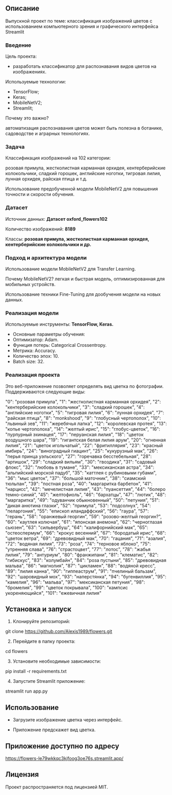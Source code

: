 ## Описание

Выпускной проект по теме: классификация изображений цветов с использованием компьютерного зрения и графического интерфейса Streamlit

### Введение

Цель проекта:

- разработать классификатор для распознавания видов цветов на изображениях.

Используемые технологии:

- TensorFlow;
- Keras;
- MobileNetV2;
- Streamlit;

Почему это важно?

автоматизация распознавания цветов может быть полезна в ботанике, садоводстве и аграрных технологиях.

### Задача

Классификация изображений на 102 категории:

розовая примула, жестколистная карманная орхидея, кентерберийские колокольчики, сладкий горошек, английские ноготки, тигровая лилия, лунная орхидея, райская птица и т.д.

Использование предобученной модели MobileNetV2 для повышения точности и скорости обучения.

### Датасет

Источник данных: **Датасет oxford_flowers102**

Количество изображений: **8189**

Классы: **розовая примула, жестколистная карманная орхидея, кентерберийские колокольчики и др.**

### Подход и архитектура модели

Использование модели MobileNetV2 для Transfer Learning.

Почему MobileNetV2? легкая и быстрая модель, оптимизированная для мобильных устройств.

Использование техники Fine-Tuning для дообучения модели на новых данных.

### Реализация модели
  
Используемые инструменты: **TensorFlow, Keras.**

- Основные параметры обучения:
- Оптимизатор: Adam.
- Функция потерь: Categorical Crossentropy.
- Метрика: Accuracy.
- Количество эпох: 10.
- Batch size: 32.

### Реализация проекта
  
Это веб-приложение позволяет определять вид цветка по фотографии. Поддерживаются следующие виды:

"0": "розовая примула",
"1": "жестколистная карманная орхидея",
"2": "кентерберийские колокольчики",
"3": "сладкий горошек",
"4": "английские ноготки",
"5": "тигровая лилия",
"6": "лунная орхидея",
"7": "райская птица",
"8": "monkshood",
"9": "глобусный чертополох",
"10": "львиный зев",
"11": "жеребячья лапка",
"12": "королевская протея",
"13": "копье чертополоха",
"14": "желтый ирис",
"15": "глобус-цветок",
"16": "пурпурный эхинацея",
"17": "перуанская лилия",
"18": "цветок воздушного шара",
"19": "гигантская белая лилия арум",
"20": "огненная лилия",
"21": "цветок игольчатый",
"22": "фритиллярия",
"23": "красный имбирь",
"24": "виноградный гиацинт",
"25": "кукурузный мак",
"26": "перья принца уэльского",
"27": "горечавка бесстебельная",
"28": "артишок",
"29": "сладкий вильям",
"30": "гвоздика",
"31": "садовый флокс",
"32": "любовь в тумане",
"33": "мексиканская астра",
"34": "альпийский морской падуб",
"35": "каттлея с рубиновыми губами",
"36": "мыс цветок",
"37": "большой маточник",
"38": "сиамский тюльпан",
"39": "постная роза",
"40": "маргаритка барбетон",
"41": "нарцисс",
"42": "мечелистная лилия",
"43": "пуансеттия",
"44": "болеро темно-синий",
"45": "желтофиоль",
"46": "бархатцы",
"47": "лютик",
"48": "маргаритка",
"49": "одуванчик обыкновенный",
"50": "петуния",
"51": "дикая анютина глазки",
"52": "примула",
"53": "подсолнух",
"54": "пеларгония",
"55": "епископ иландаффский",
"56": "гаура",
"57": "герань",
"58": "оранжевый георгин",
"59": "розово-желтый георгин?",
"60": "каутлея колючая",
"61": "японская анемона",
"62": "черноглазая сьюзен",
"63": "сильвербуш",
"64": "калифорнийский мак",
"65": "остеоспермум",
"66": "крокус весенний",
"67": "бородатый ирис",
"68": "цветок ветра",
"69": "древовидный мак",
"70": "гацания",
"71": "азалия",
"72": "водяная лилия",
"73": "роза",
"74": "терновое яблоко",
"75": "утренняя слава",
"76": "страстоцвет",
"77": "лотос",
"78": "жабья лилия",
"79": "антуриум",
"80": "франжипани",
"81": "клематис",
"82": "гибискус",
"83": "колумбайн",
"84": "роза пустыни",
"85": "древовидная мальва",
"86": "магнолия",
"87": "цикламен",
"88": "водяной кресс",
"89": "лилия канна",
"90": "гиппеаструм",
"91": "пчелиный бальзам",
"92": "шаровидный мох",
"93": "наперстянка",
"94": "бугенвиллия",
"95": "камелия",
"96": "мальва",
"97": "мексиканская петуния",
"98": "бромелия",
"99": "цветок покрывала",
"100": "кампсис укореняющийся",
"101": "ежевичная лилия"

## Установка и запуск

1. Клонируйте репозиторий:

git clone https://github.com/Alexis1989/flowers.git

2. Перейдите в папку проекта:

cd flowers

3. Установите необходимые зависимости:

pip install -r requirements.txt

4. Запустите Streamlit приложение:

streamlit run app.py

## Использование

- Загрузите изображение цветка через интерфейс.

- Приложение предскажет вид цветка.

## Приложение доступно по адресу

https://flowers-le79wkkqc3kjfoog3oe76s.streamlit.app/
## Лицензия

Проект распространяется под лицензией MIT.